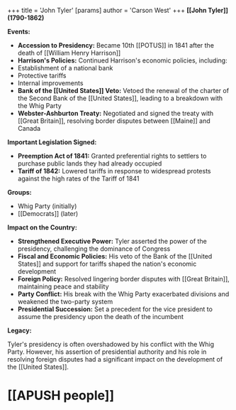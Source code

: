 +++
 title = 'John Tyler'
[params]
	author = 'Carson West'
+++
**[[John Tyler]] (1790-1862)**

**Events:**

* **Accession to Presidency:** Became 10th [[POTUS]] in 1841 after the death of [[William Henry Harrison]]
* **Harrison's Policies:** Continued Harrison's economic policies, including:
 * Establishment of a national bank
 * Protective tariffs
 * Internal improvements
* **Bank of the [[United States]] Veto:** Vetoed the renewal of the charter of the Second Bank of the [[United States]], leading to a breakdown with the Whig Party
* **Webster-Ashburton Treaty:** Negotiated and signed the treaty with [[Great Britain]], resolving border disputes between [[Maine]] and Canada

**Important Legislation Signed:**

* **Preemption Act of 1841:** Granted preferential rights to settlers to purchase public lands they had already occupied
* **Tariff of 1842:** Lowered tariffs in response to widespread protests against the high rates of the Tariff of 1841

**Groups:**

* Whig Party (initially)
* [[Democrats]] (later)

**Impact on the Country:**

* **Strengthened Executive Power:** Tyler asserted the power of the presidency, challenging the dominance of Congress
* **Fiscal and Economic Policies:** His veto of the Bank of the [[United States]] and support for tariffs shaped the nation's economic development
* **Foreign Policy:** Resolved lingering border disputes with [[Great Britain]], maintaining peace and stability
* **Party Conflict:** His break with the Whig Party exacerbated divisions and weakened the two-party system
* **Presidential Succession:** Set a precedent for the vice president to assume the presidency upon the death of the incumbent

**Legacy:**

Tyler's presidency is often overshadowed by his conflict with the Whig Party. However, his assertion of presidential authority and his role in resolving foreign disputes had a significant impact on the development of the [[United States]].
# [[APUSH people]]